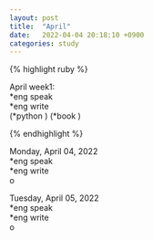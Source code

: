 ```yaml
---
layout: post
title:  "April"
date:   2022-04-04 20:18:10 +0900
categories: study
---
```


{% highlight ruby %}

April week1:  
*eng speak  
*eng write  
(*python  )
(*book  )

{% endhighlight %}

Monday, April 04, 2022  
*eng speak  
*eng write  
o  

Tuesday, April 05, 2022  
*eng speak  
*eng write  
o  


